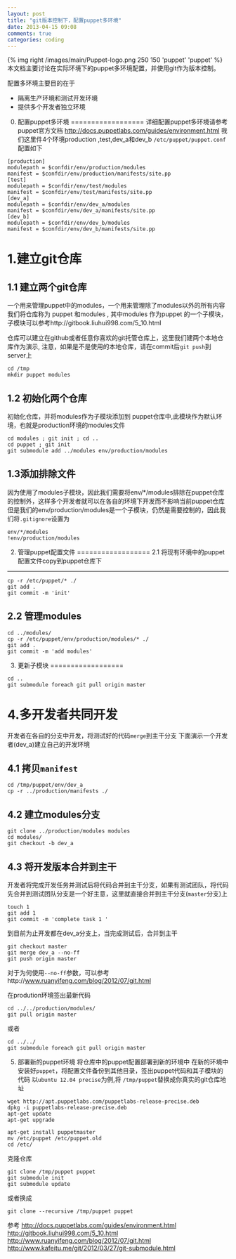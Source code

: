 ```yaml
---
layout: post
title: "git版本控制下，配置puppet多环境"
date: 2013-04-15 09:08
comments: true
categories: coding
---
```


{% img right /images/main/Puppet-logo.png 250 150 'puppet' 'puppet' %}
本文档主要讨论在实际环境下的puppet多环境配置，并使用git作为版本控制。

配置多环境主要目的在于

* 隔离生产环境和测试开发环境
* 提供多个开发者独立环境
<!-- more --> 


0. 配置puppet多环境
==================
详细配置puppet多环境请参考puppet官方文档
http://docs.puppetlabs.com/guides/environment.html
我们这里件4个环境production ,test,dev_a和dev_b
`/etc/puppet/puppet.conf` 配置如下
```
[production]
modulepath = $confdir/env/production/modules
manifest = $confdir/env/production/manifests/site.pp
[test]
modulepath = $confdir/env/test/modules
manifest = $confdir/env/test/manifests/site.pp
[dev_a]
modulepath = $confdir/env/dev_a/modules
manifest = $confdir/env/dev_a/manifests/site.pp
[dev_b]
modulepath = $confdir/env/dev_b/modules
manifest = $confdir/env/dev_b/manifests/site.pp
```
<!-- more -->

1.建立git仓库
==================
1.1 建立两个git仓库
----------------------------
一个用来管理puppet中的modules，一个用来管理除了modules以外的所有内容
我们将仓库称为 puppet 和modules , 其中modules 作为puppet 的一个子模块，子模块可以参考http://gitbook.liuhui998.com/5_10.html

仓库可以建立在github或者任意你喜欢的git托管仓库上，这里我们建两个本地仓库作为演示,
注意，如果是不是使用的本地仓库，请在commit后`git push`到server上
```
cd /tmp
mkdir puppet modules
```
1.2 初始化两个仓库
----------------------------
初始化仓库，并将modules作为子模块添加到 puppet仓库中,此模块作为默认环境，也就是production环境的modules文件

```
cd modules ; git init ; cd .. 
cd puppet ; git init
git submodule add ../modules env/production/modules
```

1.3添加排除文件
----------------------------
因为使用了modules子模块，因此我们需要将env/*/modules排除在puppet仓库的控制外，这样多个开发者就可以在各自的环境下开发而不影响当前puppet仓库
但是我们的env/production/modules是一个子模块，仍然是需要控制的，因此我们将`.gitignore`设置为
```
env/*/modules
!env/production/modules
```

2. 管理puppet配置文件
==================
2.1 将现有环境中的puppet配置文件copy到puppet仓库下
----------------------------
```
cp -r /etc/puppet/* ./
git add . 
git commit -m 'init' 
```

2.2 管理modules
----------------------------
```
cd ../modules/
cp -r /etc/puppet/env/production/modules/* ./
git add .
git commit -m 'add modules'
```

3. 更新子模块
==================
```
cd ..
git submodule foreach git pull origin master
```

4.多开发者共同开发
==================
开发者在各自的分支中开发，将测试好的代码`merge`到主干分支
下面演示一个开发者(dev_a)建立自己的开发环境

4.1 拷贝`manifest`
----------------------------
```
cd /tmp/puppet/env/dev_a
cp -r ../production/manifests ./
```

4.2 建立modules分支
----------------------------
```
git clone ../production/modules modules
cd modules/
git checkout -b dev_a
```

4.3 将开发版本合并到主干
----------------------------
开发者将完成开发任务并测试后将代码合并到主干分支，如果有测试团队，将代码先合并到测试团队分支是一个好主意，这里就直接合并到主干分支(`master`分支)上
```
touch 1
git add 1
git commit -m 'complete task 1 '
```
到目前为止开发都在dev_a分支上，当完成测试后，合并到主干
```
git checkout master
git merge dev_a --no-ff
git push origin master
```
对于为何使用`--no-ff`参数，可以参考http://www.ruanyifeng.com/blog/2012/07/git.html

在prodution环境签出最新代码
```
cd ../../production/modules/
git pull origin master
```

或者
```
cd ../../
git submodule foreach git pull origin master
```


5. 部署新的puppet环境
将仓库中的puppet配置部署到新的环境中
在新的环境中安装好`puppet`，将配置文件备份到其他目录，签出puppet代码和其子模块的代码
以`ubuntu 12.04 precise`为例,将 `/tmp/puppet`替换成你真实的git仓库地址

```
wget http://apt.puppetlabs.com/puppetlabs-release-precise.deb
dpkg -i puppetlabs-release-precise.deb
apt-get update
apt-get upgrade

apt-get install puppetmaster 
mv /etc/puppet /etc/puppet.old 
cd /etc/
```

克隆仓库
```
git clone /tmp/puppet puppet
git submodule init
git submodule update
```

或者换成
```
git clone --recursive /tmp/puppet puppet
```


参考
http://docs.puppetlabs.com/guides/environment.html
http://gitbook.liuhui998.com/5_10.html
http://www.ruanyifeng.com/blog/2012/07/git.html
http://www.kafeitu.me/git/2012/03/27/git-submodule.html

